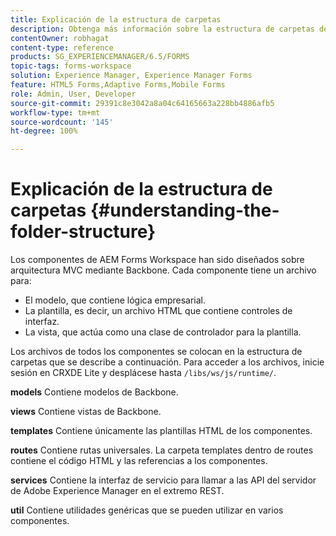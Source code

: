 ```yaml
---
title: Explicación de la estructura de carpetas
description: Obtenga más información sobre la estructura de carpetas del código fuente de AEM Forms Workspace que se va a personalizar.
contentOwner: robhagat
content-type: reference
products: SG_EXPERIENCEMANAGER/6.5/FORMS
topic-tags: forms-workspace
solution: Experience Manager, Experience Manager Forms
feature: HTML5 Forms,Adaptive Forms,Mobile Forms
role: Admin, User, Developer
source-git-commit: 29391c8e3042a8a04c64165663a228bb4886afb5
workflow-type: tm+mt
source-wordcount: '145'
ht-degree: 100%

---
```


# Explicación de la estructura de carpetas {#understanding-the-folder-structure}

Los componentes de AEM Forms Workspace han sido diseñados sobre arquitectura MVC mediante Backbone. Cada componente tiene un archivo para:

* El modelo, que contiene lógica empresarial.
* La plantilla, es decir, un archivo HTML que contiene controles de interfaz.
* La vista, que actúa como una clase de controlador para la plantilla.

Los archivos de todos los componentes se colocan en la estructura de carpetas que se describe a continuación. Para acceder a los archivos, inicie sesión en CRXDE Lite y desplácese hasta `/libs/ws/js/runtime/`.

**models** Contiene modelos de Backbone.

**views** Contiene vistas de Backbone.

**templates** Contiene únicamente las plantillas HTML de los componentes.

**routes** Contiene rutas universales. La carpeta templates dentro de routes contiene el código HTML y las referencias a los componentes.

**services** Contiene la interfaz de servicio para llamar a las API del servidor de Adobe Experience Manager en el extremo REST.

**util** Contiene utilidades genéricas que se pueden utilizar en varios componentes.
